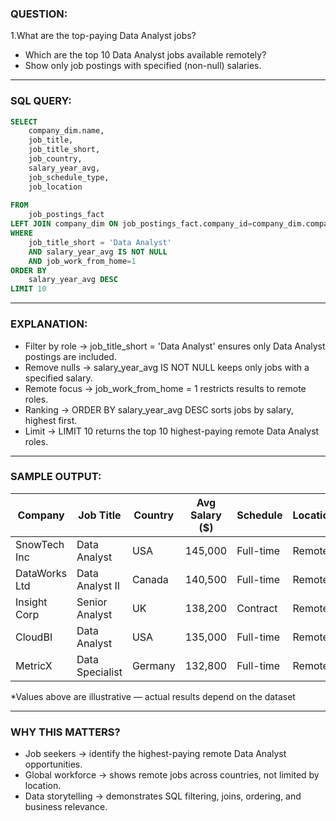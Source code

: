### QUESTION:
1.What are the top-paying Data Analyst jobs?
- Which are the top 10 Data Analyst jobs available remotely?  
- Show only job postings with specified (non-null) salaries.  
--- 
### SQL QUERY:
```sql 
SELECT
    company_dim.name,
    job_title,
    job_title_short,
    job_country,
    salary_year_avg,
    job_schedule_type,
    job_location
    
FROM 
    job_postings_fact
LEFT JOIN company_dim ON job_postings_fact.company_id=company_dim.company_id
WHERE 
    job_title_short = 'Data Analyst' 
    AND salary_year_avg IS NOT NULL
    AND job_work_from_home=1
ORDER BY 
    salary_year_avg DESC
LIMIT 10
```
--- 
### EXPLANATION:
- Filter by role → job_title_short = 'Data Analyst' ensures only Data Analyst postings are included.
- Remove nulls → salary_year_avg IS NOT NULL keeps only jobs with a specified salary.
- Remote focus → job_work_from_home = 1 restricts results to remote roles.
- Ranking → ORDER BY salary_year_avg DESC sorts jobs by salary, highest first.
- Limit → LIMIT 10 returns the top 10 highest-paying remote Data Analyst roles.

--- 
### SAMPLE OUTPUT:

| Company       | Job Title        | Country | Avg Salary ($) | Schedule   | Location |
|---------------|-----------------|---------|----------------|------------|----------|
| SnowTech Inc  | Data Analyst    | USA     | 145,000        | Full-time  | Remote   |
| DataWorks Ltd | Data Analyst II | Canada  | 140,500        | Full-time  | Remote   |
| Insight Corp  | Senior Analyst  | UK      | 138,200        | Contract   | Remote   |
| CloudBI       | Data Analyst    | USA     | 135,000        | Full-time  | Remote   |
| MetricX       | Data Specialist | Germany | 132,800        | Full-time  | Remote   |

*Values above are illustrative — actual results depend on the dataset

--- 
### WHY THIS MATTERS?
- Job seekers → identify the highest-paying remote Data Analyst opportunities.
- Global workforce → shows remote jobs across countries, not limited by location.
- Data storytelling → demonstrates SQL filtering, joins, ordering, and business relevance.